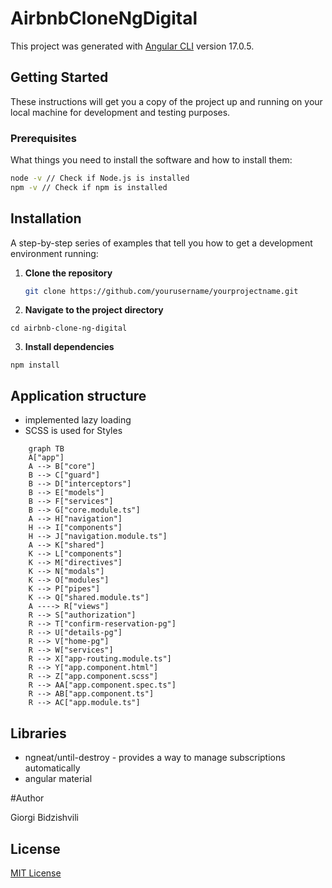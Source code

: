 # AirbnbCloneNgDigital

This project was generated with [Angular CLI](https://github.com/angular/angular-cli) version 17.0.5.

## Getting Started

These instructions will get you a copy of the project up and running on your local machine for development and testing purposes.

### Prerequisites

What things you need to install the software and how to install them:

```bash
node -v // Check if Node.js is installed
npm -v // Check if npm is installed
```

## Installation

A step-by-step series of examples that tell you how to get a development environment running:

1. **Clone the repository**

    ```bash
    git clone https://github.com/yourusername/yourprojectname.git

    ```

2. **Navigate to the project directory**

`cd airbnb-clone-ng-digital`

3. **Install dependencies**

`npm install`

## Application structure

-   implemented lazy loading
-   SCSS is used for Styles

```mermaid
    graph TB
    A["app"]
    A --> B["core"]
    B --> C["guard"]
    B --> D["interceptors"]
    B --> E["models"]
    B --> F["services"]
    B --> G["core.module.ts"]
    A --> H["navigation"]
    H --> I["components"]
    H --> J["navigation.module.ts"]
    A --> K["shared"]
    K --> L["components"]
    K --> M["directives"]
    K --> N["modals"]
    K --> O["modules"]
    K --> P["pipes"]
    K --> Q["shared.module.ts"]
    A ----> R["views"]
    R --> S["authorization"]
    R --> T["confirm-reservation-pg"]
    R --> U["details-pg"]
    R --> V["home-pg"]
    R --> W["services"]
    R --> X["app-routing.module.ts"]
    R --> Y["app.component.html"]
    R --> Z["app.component.scss"]
    R --> AA["app.component.spec.ts"]
    R --> AB["app.component.ts"]
    R --> AC["app.module.ts"]
```

## Libraries

-   ngneat/until-destroy - provides a way to manage subscriptions automatically
-   angular material

#Author

Giorgi Bidzishvili

## License

[MIT License](LICENSE)
